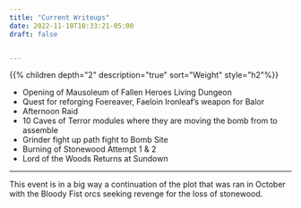 ```yaml
---
title: "Current Writeups"
date: 2022-11-10T10:33:21-05:00
draft: false


---
```


{{% children depth="2" description="true"  sort="Weight" style="h2"%}}

- Opening of Mausoleum of Fallen Heroes Living Dungeon
- Quest for reforging Foereaver, Faeloin Ironleaf’s weapon for Balor 
- Afternoon Raid
- 10 Caves of Terror modules where they are moving the bomb from to assemble
- Grinder fight up path fight to Bomb Site
- Burning of Stonewood Attempt 1 & 2
- Lord of the Woods Returns at Sundown

---

This event is in a big way a continuation of the plot that was ran in October with the Bloody Fist orcs seeking revenge for the loss of stonewood. 

